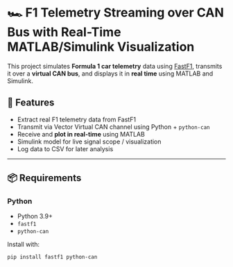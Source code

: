 # 🏎️ F1 Telemetry Streaming over CAN Bus with Real-Time MATLAB/Simulink Visualization

This project simulates **Formula 1 car telemetry** data using [FastF1](https://github.com/theOehrly/Fast-F1), transmits it over a **virtual CAN bus**, and displays it in **real time** using MATLAB and Simulink.

## 🚦 Features

- Extract real F1 telemetry data from FastF1
- Transmit via Vector Virtual CAN channel using Python + `python-can`
- Receive and **plot in real-time** using MATLAB
- Simulink model for live signal scope / visualization
- Log data to CSV for later analysis

---

## 📦 Requirements

### Python
- Python 3.9+
- `fastf1`
- `python-can`

Install with:
```bash
pip install fastf1 python-can

